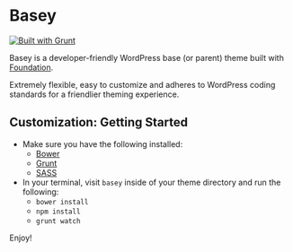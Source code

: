 # Basey

[![Built with Grunt](https://cdn.gruntjs.com/builtwith.png)](http://gruntjs.com/)

Basey is a developer-friendly WordPress base (or parent) theme built with [Foundation](https://github.com/zurb/foundation).

Extremely flexible, easy to customize and adheres to WordPress coding standards for a friendlier theming experience.

## Customization: Getting Started

* Make sure you have the following installed:
    * [Bower](http://bower.io)
    * [Grunt](http://gruntjs.com/)
    * [SASS](http://sass-lang.com/)
* In your terminal, visit `basey` inside of your theme directory and run the following:
    * `bower install`
    * `npm install`
    * `grunt watch`

Enjoy!